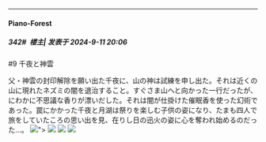 ﻿
*****

####  Piano-Forest  
##### 342#         楼主| 发表于 2024-9-11 20:06

#9 千夜と神雲

父・神雲の封印解除を願い出た千夜に、山の神は試練を申し出た。それは近くの山に現れたネズミの闇を退治すること。すぐさま山へと向かった一行だったが、にわかに不思議な香りが漂いだした。それは闇が仕掛けた催眠香を使った幻術であった。罠にかかった千夜と月湖は祭りを楽しむ子供の姿になり、たまも四人で旅をしていたころの思い出を見、在りし日の迅火の姿に心を奪われ始めるのだった…。
<img src="https://p.sda1.dev/19/ccfe4932cb206bcb11b45d63c8d74420/img01 _11_.webp" referrerpolicy="no-referrer">">
<img src="https://p.sda1.dev/19/77ab2c703f72757561d387695a63bfc3/img02 _11_.webp" referrerpolicy="no-referrer">
<img src="https://p.sda1.dev/19/cdd20060e934ad04dc39f1c9c0be7aef/img03 _11_.webp" referrerpolicy="no-referrer">
<img src="https://p.sda1.dev/19/4147061a6381fdac5a3e5c7aa8216b7f/img04 _11_.webp" referrerpolicy="no-referrer">

